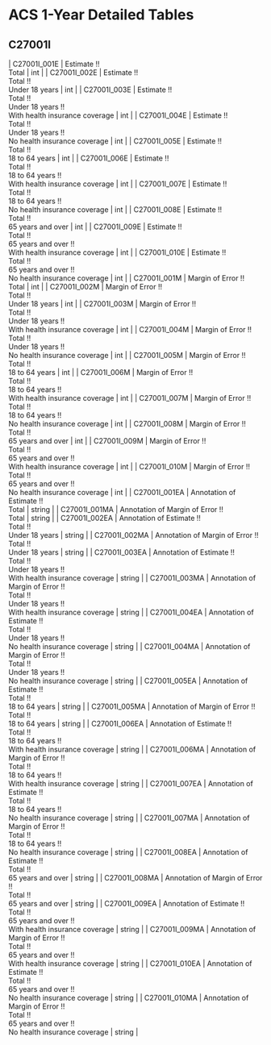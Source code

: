 # ACS 1-Year Detailed Tables

## C27001I

| C27001I_001E | Estimate !!<br>Total | int |
| C27001I_002E | Estimate !!<br>Total !!<br>Under 18 years | int |
| C27001I_003E | Estimate !!<br>Total !!<br>Under 18 years !!<br>With health insurance coverage | int |
| C27001I_004E | Estimate !!<br>Total !!<br>Under 18 years !!<br>No health insurance coverage | int |
| C27001I_005E | Estimate !!<br>Total !!<br>18 to 64 years | int |
| C27001I_006E | Estimate !!<br>Total !!<br>18 to 64 years !!<br>With health insurance coverage | int |
| C27001I_007E | Estimate !!<br>Total !!<br>18 to 64 years !!<br>No health insurance coverage | int |
| C27001I_008E | Estimate !!<br>Total !!<br>65 years and over | int |
| C27001I_009E | Estimate !!<br>Total !!<br>65 years and over !!<br>With health insurance coverage | int |
| C27001I_010E | Estimate !!<br>Total !!<br>65 years and over !!<br>No health insurance coverage | int |
| C27001I_001M | Margin of Error !!<br>Total | int |
| C27001I_002M | Margin of Error !!<br>Total !!<br>Under 18 years | int |
| C27001I_003M | Margin of Error !!<br>Total !!<br>Under 18 years !!<br>With health insurance coverage | int |
| C27001I_004M | Margin of Error !!<br>Total !!<br>Under 18 years !!<br>No health insurance coverage | int |
| C27001I_005M | Margin of Error !!<br>Total !!<br>18 to 64 years | int |
| C27001I_006M | Margin of Error !!<br>Total !!<br>18 to 64 years !!<br>With health insurance coverage | int |
| C27001I_007M | Margin of Error !!<br>Total !!<br>18 to 64 years !!<br>No health insurance coverage | int |
| C27001I_008M | Margin of Error !!<br>Total !!<br>65 years and over | int |
| C27001I_009M | Margin of Error !!<br>Total !!<br>65 years and over !!<br>With health insurance coverage | int |
| C27001I_010M | Margin of Error !!<br>Total !!<br>65 years and over !!<br>No health insurance coverage | int |
| C27001I_001EA | Annotation of Estimate !!<br>Total | string |
| C27001I_001MA | Annotation of Margin of Error !!<br>Total | string |
| C27001I_002EA | Annotation of Estimate !!<br>Total !!<br>Under 18 years | string |
| C27001I_002MA | Annotation of Margin of Error !!<br>Total !!<br>Under 18 years | string |
| C27001I_003EA | Annotation of Estimate !!<br>Total !!<br>Under 18 years !!<br>With health insurance coverage | string |
| C27001I_003MA | Annotation of Margin of Error !!<br>Total !!<br>Under 18 years !!<br>With health insurance coverage | string |
| C27001I_004EA | Annotation of Estimate !!<br>Total !!<br>Under 18 years !!<br>No health insurance coverage | string |
| C27001I_004MA | Annotation of Margin of Error !!<br>Total !!<br>Under 18 years !!<br>No health insurance coverage | string |
| C27001I_005EA | Annotation of Estimate !!<br>Total !!<br>18 to 64 years | string |
| C27001I_005MA | Annotation of Margin of Error !!<br>Total !!<br>18 to 64 years | string |
| C27001I_006EA | Annotation of Estimate !!<br>Total !!<br>18 to 64 years !!<br>With health insurance coverage | string |
| C27001I_006MA | Annotation of Margin of Error !!<br>Total !!<br>18 to 64 years !!<br>With health insurance coverage | string |
| C27001I_007EA | Annotation of Estimate !!<br>Total !!<br>18 to 64 years !!<br>No health insurance coverage | string |
| C27001I_007MA | Annotation of Margin of Error !!<br>Total !!<br>18 to 64 years !!<br>No health insurance coverage | string |
| C27001I_008EA | Annotation of Estimate !!<br>Total !!<br>65 years and over | string |
| C27001I_008MA | Annotation of Margin of Error !!<br>Total !!<br>65 years and over | string |
| C27001I_009EA | Annotation of Estimate !!<br>Total !!<br>65 years and over !!<br>With health insurance coverage | string |
| C27001I_009MA | Annotation of Margin of Error !!<br>Total !!<br>65 years and over !!<br>With health insurance coverage | string |
| C27001I_010EA | Annotation of Estimate !!<br>Total !!<br>65 years and over !!<br>No health insurance coverage | string |
| C27001I_010MA | Annotation of Margin of Error !!<br>Total !!<br>65 years and over !!<br>No health insurance coverage | string |

